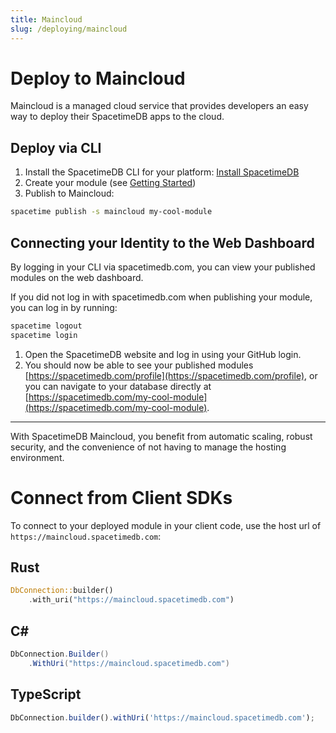 ```yaml
---
title: Maincloud
slug: /deploying/maincloud
---
```


# Deploy to Maincloud

Maincloud is a managed cloud service that provides developers an easy way to deploy their SpacetimeDB apps to the cloud.

## Deploy via CLI

1. Install the SpacetimeDB CLI for your platform: [Install SpacetimeDB](https://spacetimedb.com/install)
1. Create your module (see [Getting Started](/getting-started))
1. Publish to Maincloud:

```bash
spacetime publish -s maincloud my-cool-module
```

## Connecting your Identity to the Web Dashboard

By logging in your CLI via spacetimedb.com, you can view your published modules on the web dashboard.

If you did not log in with spacetimedb.com when publishing your module, you can log in by running:

```bash
spacetime logout
spacetime login
```

1. Open the SpacetimeDB website and log in using your GitHub login.
1. You should now be able to see your published modules [https://spacetimedb.com/profile](https://spacetimedb.com/profile), or you can navigate to your database directly at [https://spacetimedb.com/my-cool-module](https://spacetimedb.com/my-cool-module).

---

With SpacetimeDB Maincloud, you benefit from automatic scaling, robust security, and the convenience of not having to manage the hosting environment.

# Connect from Client SDKs

To connect to your deployed module in your client code, use the host url of `https://maincloud.spacetimedb.com`:

## Rust

```rust
DbConnection::builder()
    .with_uri("https://maincloud.spacetimedb.com")
```

## C\#

```csharp
DbConnection.Builder()
    .WithUri("https://maincloud.spacetimedb.com")
```

## TypeScript

```ts
DbConnection.builder().withUri('https://maincloud.spacetimedb.com');
```
